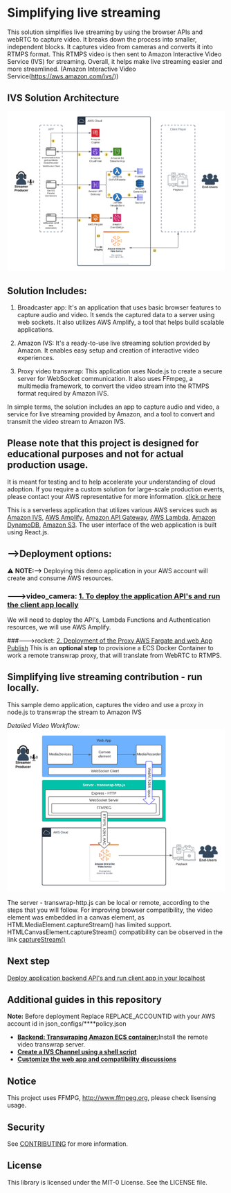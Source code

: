 # Simplifying live streaming 
 
This solution simplifies live streaming by using the browser APIs and webRTC to capture video. It breaks down the process into smaller, independent blocks. It captures video from cameras and converts it into RTMPS format. This RTMPS video is then sent to Amazon Interactive Video Service (IVS) for streaming. 
Overall, it helps make live streaming easier and more streamlined.
(Amazon Interactive Video Service(https://aws.amazon.com/ivs/))

## IVS Solution Architecture

<img src="Images/10_AWS-IVS-Simple-Streaming-Demo-Architecture.png" alt="Application Architecture" />

## Solution Includes:
1. Broadcaster app: It's an application that uses basic browser features to capture audio and video. It sends the captured data to a server using web sockets. It also utilizes AWS Amplify, a tool that helps build scalable applications.

2. Amazon IVS: It's a ready-to-use live streaming solution provided by Amazon. It enables easy setup and creation of interactive video experiences.

3. Proxy video transwrap: This application uses Node.js to create a secure server for WebSocket communication. It also uses FFmpeg, a multimedia framework, to convert the video stream into the RTMPS format required by Amazon IVS.

In simple terms, the solution includes an app to capture audio and video, a service for live streaming provided by Amazon, and a tool to convert and transmit the video stream to Amazon IVS.  

## Please note that this project is designed for educational purposes and not for actual production usage. 
It is meant for testing and to help accelerate your understanding of cloud adoption. 
If you require a custom solution for large-scale production events, please contact your AWS representative for more information.
[click or here](https://pages.awscloud.com/Media-and-Entertainment-Contact-Us.html)

This is a serverless application that utilizes various AWS services such as [Amazon IVS](https://aws.amazon.com/ivs), [AWS Amplify](https://aws.amazon.com/amplify/), [Amazon API Gateway](https://aws.amazon.com/api-gateway/), [AWS Lambda](https://aws.amazon.com/lambda/), [Amazon DynamoDB](https://aws.amazon.com/dynamodb), [Amazon S3](https://aws.amazon.com/s3/). 
The user interface of the web application is built using React.js.


## -->Deployment options:
:warning: **NOTE:-->** Deploying this demo application in your AWS account will create and consume AWS resources. 

### --->video_camera: [1. To deploy the application API's and run the client app locally](/frontend/README.md)
We will need to deploy the API's, Lambda Functions and Authentication resources, we will use AWS Amplify.

###--->rocket: [2. Deployment of the Proxy AWS Fargate and web App Publish](/backend/README.md)
This is an **optional step** to provisione a ECS Docker Container to work a remote transwrap proxy, that will translate from WebRTC to RTMPS.

## Simplifying live streaming contribution - run locally.
This sample demo application, captures the video and use a proxy in node.js to transwrap the stream to  Amazon IVS

*Detailed Video Workflow:*
<img src="Images/8_Video-Workflow.png" alt="Application Architecture" />

The server - transwrap-http.js can be local or remote, according to the steps that you will follow.
For improving browser compatibility, the video element was embedded in a canvas element, as HTMLMediaElement.captureStream() has limited support. HTMLCanvasElement.captureStream() compatibility can be observed in the link [captureStream()](https://developer.mozilla.org/en-US/docs/Web/API/HTMLCanvasElement/captureStream)

## Next step
[Deploy application backend API's and run client app in your localhost](/frontend/README.md)

## Additional guides in this repository
**Note:** Before deployment Replace REPLACE_ACCOUNTID with your AWS account id in json_configs/****policy.json

* [**Backend: Transwraping Amazon ECS container:**](/backend/README.md)Install  the remote video transwrap server.
* [**Create a IVS Channel using a shell script**](/backend/CREATEIVS.md)
* [**Customize the web app and compatibility discussions**](frontend/BROWSER.md)

## Notice
This project uses FFMPG, http://www.ffmpeg.org, please check lisensing usage.

## Security
See [CONTRIBUTING](CONTRIBUTING.md#security-issue-notifications) for more information.

## License
This library is licensed under the MIT-0 License. See the LICENSE file.